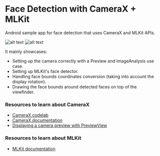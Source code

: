 # Face Detection with CameraX + MLKit

Android sample app for face detection that uses CameraX and MLKit APIs. 

![alt text](https://github.com/husaynhakeem/android-playground/blob/master/FaceDetectorSample/art/art_portrait.png)
![alt text](https://github.com/husaynhakeem/android-playground/blob/master/FaceDetectorSample/art/art_landscape.png)

It mainly showcases:
- Setting up the camera correctly with a Preview and ImageAnalysis use case.
- Setting up MLKit's face detector.
- Handling face bounds coordinates conversion (taking into account the display rotation).
- Drawing the face bounds around detected faces on top of the viewfinder.

### Resources to learn about CameraX
- [CameraX codelab](codelabs.developers.google.com/codelabs/camerax-getting-started)
- [CameraX documentation](developer.android.com/training/camerax)
- [Displaying a camera preview with PreviewView](medium.com/androiddevelopers/display-a-camera-preview-with-previewview-86562433d86c)

### Resources to learn about MLKit
- [MLKit documentation](developers.google.com/ml-kit/vision/face-detection)

